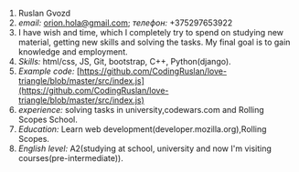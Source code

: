 1. Ruslan Gvozd
2. *email:* orion.hola@gmail.com; *телефон:* +375297653922
3. I have wish and time, which I completely try to spend on studying new material, getting new skills and solving the tasks. My final goal is to gain knowledge and employment.
4. *Skills:* html/css, JS, Git, bootstrap, C++, Python(django).
5. *Example code:* [https://github.com/CodingRuslan/love-triangle/blob/master/src/index.js](https://github.com/CodingRuslan/love-triangle/blob/master/src/index.js)
6. *experience:* solving tasks in university,codewars.com and Rolling Scopes School.
7. *Education:* Learn web development(developer.mozilla.org),Rolling Scopes.
8. *English level:* А2(studying at school, university and now I'm visiting courses(pre-intermediate)).